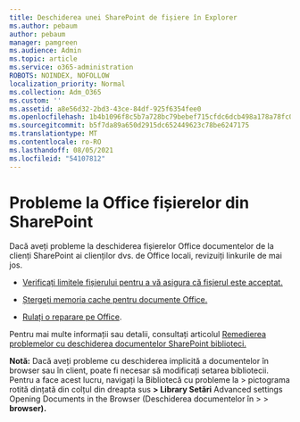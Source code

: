 ```yaml
---
title: Deschiderea unei SharePoint de fișiere în Explorer
ms.author: pebaum
author: pebaum
manager: pamgreen
ms.audience: Admin
ms.topic: article
ms.service: o365-administration
ROBOTS: NOINDEX, NOFOLLOW
localization_priority: Normal
ms.collection: Adm_O365
ms.custom: ''
ms.assetid: a8e56d32-2bd3-43ce-84df-925f6354fee0
ms.openlocfilehash: 1b4b1096f8c5b7a728bc79bebef715cfdc6dcb498a178a78fc0e0fff0faa5585
ms.sourcegitcommit: b5f7da89a650d2915dc652449623c78be6247175
ms.translationtype: MT
ms.contentlocale: ro-RO
ms.lasthandoff: 08/05/2021
ms.locfileid: "54107812"
---
```

# <a name="problems-opening-office-files-from-sharepoint"></a>Probleme la Office fișierelor din SharePoint

Dacă aveți probleme la deschiderea fișierelor Office documentelor de la clienți SharePoint ai clienților dvs. de Office locali, revizuiți linkurile de mai jos. 

- [Verificați limitele fișierului pentru a vă asigura că fișierul este acceptat.](https://support.office.com/article/Invalid-file-names-and-file-types-in-OneDrive-OneDrive-for-Business-and-SharePoint-64883a5d-228e-48f5-b3d2-eb39e07630fa)

- [Ștergeți memoria cache pentru documente Office.](https://support.office.com/article/Delete-your-Office-Document-Cache-b1d3765e-d71b-4bb8-99ca-acd22c42995d)

- [Rulați o reparare pe Office](https://support.office.com/Article/Repair-an-Office-application-7821d4b6-7c1d-4205-aa0e-a6b40c5bb88b).

Pentru mai multe informații sau detalii, consultați articolul [Remedierea problemelor cu deschiderea documentelor SharePoint biblioteci.](https://support.office.com/article/Fix-problems-opening-documents-in-SharePoint-libraries-31329FA1-4AD0-47FC-95D8-BB0C5B12A536)

**Notă:** Dacă aveți probleme cu deschiderea implicită a documentelor în browser sau în client, poate fi necesar să modificați setarea bibliotecii. Pentru a face acest lucru, navigați la Bibliotecă cu probleme la > pictograma rotită dințată din colțul din dreapta sus **> Library Setări** Advanced settings Opening Documents in the Browser (Deschiderea documentelor în  >     >  **browser).**

